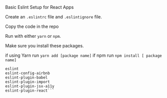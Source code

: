 Basic Eslint Setup for React Apps

Create an `.eslintrc` file and `.eslintignore` file.

Copy the code in the repo

Run with either   `yarn` or `npm`.

Make sure you install these packages.

if using Yarn run `yarn add [package name]` if npm run `npm install [ package name]`

```
eslint
eslint-config-airbnb
eslint-plugin-babel
eslint-plugin-import
eslint-plugin-jsx-a11y
eslint-plugin-react```
